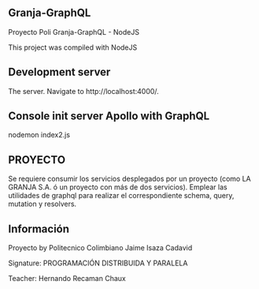 ## Granja-GraphQL
Proyecto Poli Granja-GraphQL - NodeJS

This project was compiled with NodeJS

## Development server
The server. Navigate to http://localhost:4000/.

## Console init server Apollo with GraphQL
nodemon index2.js

## PROYECTO
Se requiere consumir los servicios desplegados por un proyecto  (como LA GRANJA S.A.  ó un proyecto con más de dos servicios). Emplear las utilidades de graphql  para realizar el correspondiente schema, query, mutation y resolvers.

## Información
Proyecto by Politecnico Colimbiano Jaime Isaza Cadavid 

Signature: PROGRAMACIÓN DISTRIBUIDA Y PARALELA 

Teacher: Hernando Recaman Chaux
